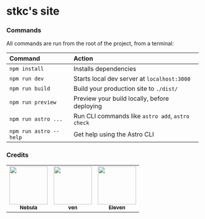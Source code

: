 # stkc's site

### Commands

All commands are run from the root of the project, from a terminal:

| Command                 | Action                                           |
| :---------------------- | :----------------------------------------------- |
| `npm install`          | Installs dependencies                            |
| `npm run dev`          | Starts local dev server at `localhost:3000`      |
| `npm run build`        | Build your production site to `./dist/`          |
| `npm run preview`      | Preview your build locally, before deploying     |
| `npm run astro ...`    | Run CLI commands like `astro add`, `astro check` |
| `npm run astro --help` | Get help using the Astro CLI                     |

### Credits

<table>
  <tr>
    <td align="center"><a href="https://github.com/itsnebulalol/itsnebula.net"><img src="https://avatars.githubusercontent.com/u/18669106?v=4" width="100px;" alt=""/><br /><sub><b>Nebula</b></sub></a></td>
    <td align="center"><a href="https://github.com/ven"><img src="https://avatars.githubusercontent.com/u/46830208?v=4" width="100px;" alt=""/><br /><sub><b>ven</b></sub></a></td>
    <td align="center"><a href="https://github.com/elevenvac"><img src="https://avatars.githubusercontent.com/u/50018633?v=4" width="100px;" alt=""/><br /><sub><b>Eleven</b></sub></a></td>
  </tr>
  </table>
